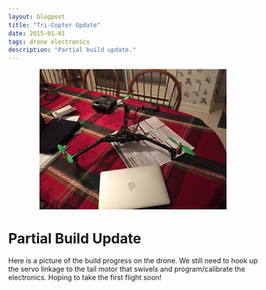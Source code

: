 ```yaml
---
layout: blogpost
title: "Tri-Copter Update"
date: 2015-01-01
tags: drone electronics
description: "Partial build update."
---
```


<p align="center">
<img src="/assets/images/blogs/batbone_build.jpg" alt="BatBone" style="width:75%">
</p>

# Partial Build Update

Here is a picture of the build progress on the drone. We still need to hook up the servo linkage to the tail motor that swivels and program/calibrate the electronics. Hoping to take the first flight soon!
